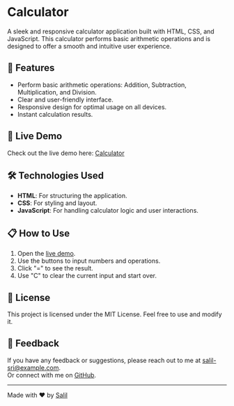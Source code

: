 # Calculator

A sleek and responsive calculator application built with HTML, CSS, and JavaScript. This calculator performs basic arithmetic operations and is designed to offer a smooth and intuitive user experience.

## 🌟 Features

- Perform basic arithmetic operations: Addition, Subtraction, Multiplication, and Division.
- Clear and user-friendly interface.
- Responsive design for optimal usage on all devices.
- Instant calculation results.

## 🚀 Live Demo

Check out the live demo here: [Calculator](https://salil-sri.github.io/Calculator/)

## 🛠️ Technologies Used

- **HTML**: For structuring the application.
- **CSS**: For styling and layout.
- **JavaScript**: For handling calculator logic and user interactions.

## 📋 How to Use

1. Open the [live demo](https://salil-sri.github.io/Calculator/).
2. Use the buttons to input numbers and operations.
3. Click "=" to see the result.
4. Use "C" to clear the current input and start over.

## 📜 License

This project is licensed under the MIT License. Feel free to use and modify it.

## 💬 Feedback

If you have any feedback or suggestions, please reach out to me at [salil-sri@example.com](mailto:salil-sri@example.com).  
Or connect with me on [GitHub](https://github.com/salil-sri).

---

Made with ❤️ by [Salil](https://github.com/salil-sri)
